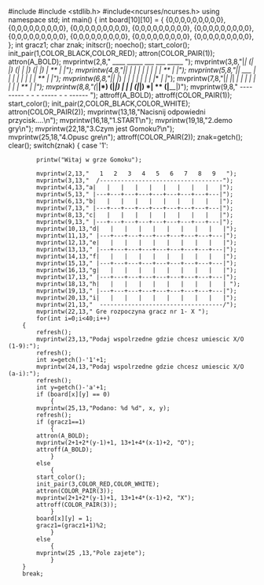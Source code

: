 #include <iostream>
#include <stdlib.h>
#include<ncurses/ncurses.h>
using namespace std;
int main()
{
    int board[10][10] = 
  {
        {0,0,0,0,0,0,0,0,0},
        {0,0,0,0,0,0,0,0,0},
        {0,0,0,0,0,0,0,0,0},
        {0,0,0,0,0,0,0,0,0},
        {0,0,0,0,0,0,0,0,0},
        {0,0,0,0,0,0,0,0,0},
        {0,0,0,0,0,0,0,0,0},
        {0,0,0,0,0,0,0,0,0},
        {0,0,0,0,0,0,0,0,0},
    };
    int gracz1;
    char znak;
    initscr();
    noecho();
    start_color();
    init_pair(1,COLOR_BLACK,COLOR_RED);
    attron(COLOR_PAIR(1));
    attron(A_BOLD);
    mvprintw(2,8,"   ____      _____       ___ ___       _____                        ");
    mvprintw(3,8,"|*|        (|     |)   (|   |   |)   (|     |)  *|   **   *|      |*");
    mvprintw(4,8,"|*|        *|     |*   *|   |   |*   *|     |*  *|  **    *|      |*");
    mvprintw(5,8,"|*|  ___   *|     |*   *|   |   |*   *|     |*  *| **     *|      |*");
    mvprintw(6,8,"|*|    |*) *|     |*   *|   |   |*   *|     |*  *|**      *|      |*");
    mvprintw(7,8,"|*|    |*| *|     |*   *|   |   |*   *|     |*  *|  **    *|      |*");
    mvprintw(8,8,"(*|____|*) (|_____|)   *|   |   |*   (|_____|)  *|    **  (|______|)");
    mvprintw(9,8,"   ----      -----      -   -   -      -----     -     -    ------  ");
    attroff(A_BOLD);
    attroff(COLOR_PAIR(1));
    start_color();
    init_pair(2,COLOR_BLACK,COLOR_WHITE);
    attron(COLOR_PAIR(2));
    mvprintw(13,18,"Nacisnij odpowiedni przycisk....\n");
    mvprintw(16,18,"1.START\n");
    mvprintw(19,18,"2.demo gry\n");
    mvprintw(22,18,"3.Czym jest Gomoku?\n");
    mvprintw(25,18,"4.Opusc gre\n");
    attroff(COLOR_PAIR(2));
    znak=getch();
    clear();
    switch(znak)
    {
    case '1':

            printw("Witaj w grze Gomoku");

            mvprintw(2,13,"   1   2   3   4   5   6   7   8   9   ");
            mvprintw(3,13,"  /-----------------------------------");
            mvprintw(4,13,"a|   |   |   |   |   |   |   |   |   |");
            mvprintw(5,13," |---+---+---+---+---+---+---+---+---|");
            mvprintw(6,13,"b|   |   |   |   |   |   |   |   |   |");
            mvprintw(7,13," |---+---+---+---+---+---+---+---+---|");
            mvprintw(8,13,"c|   |   |   |   |   |   |   |   |   |");
            mvprintw(9,13," |---+---+---+---+---+---+---+---+---|");
            mvprintw(10,13,"d|   |   |   |   |   |   |   |   |   |");
            mvprintw(11,13," |---+---+---+---+---+---+---+---+---|");
            mvprintw(12,13,"e|   |   |   |   |   |   |   |   |   |");
            mvprintw(13,13," |---+---+---+---+---+---+---+---+---|");
            mvprintw(14,13,"f|   |   |   |   |   |   |   |   |   |");
            mvprintw(15,13," |---+---+---+---+---+---+---+---+---|");
            mvprintw(16,13,"g|   |   |   |   |   |   |   |   |   |");
            mvprintw(17,13," |---+---+---+---+---+---+---+---+---|");
            mvprintw(18,13,"h|   |   |   |   |   |   |   |   |   | ");
            mvprintw(19,13," |---+---+---+---+---+---+---+---+---|");
            mvprintw(20,13,"i|   |   |   |   |   |   |   |   |   |");
            mvprintw(21,13,"  -----------------------------------/");
            mvprintw(22,13," Gre rozpoczyna gracz nr 1- X ");
            for(int i=0;i<40;i++)
        {
            refresh();
            mvprintw(23,13,"Podaj wspolrzedne gdzie chcesz umiescic X/O (1-9):");
            refresh();
            int x=getch()-'1'+1;
            mvprintw(24,13,"Podaj wspolrzedne gdzie chcesz umiescic X/O (a-i):");
            refresh();
            int y=getch()-'a'+1;
            if (board[x][y] == 0)
                {
            mvprintw(25,13,"Podano: %d %d", x, y);
            refresh();
            if (gracz1==1)
                {
            attron(A_BOLD);
            mvprintw(2+1+2*(y-1)+1, 13+1+4*(x-1)+2, "O");
            attroff(A_BOLD);
                }
            else
                {
            start_color();
            init_pair(3,COLOR_RED,COLOR_WHITE);
            attron(COLOR_PAIR(3));
            mvprintw(2+1+2*(y-1)+1, 13+1+4*(x-1)+2, "X");
            attroff(COLOR_PAIR(3));
                }
            board[x][y] = 1;
            gracz1=(gracz1+1)%2;
                }
            else
                {
            mvprintw(25 ,13,"Pole zajete");
                }
        }
        break;
